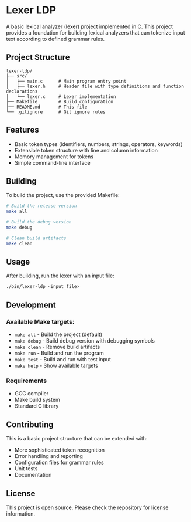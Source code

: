 # Lexer LDP

A basic lexical analyzer (lexer) project implemented in C. This project provides a foundation for building lexical analyzers that can tokenize input text according to defined grammar rules.

## Project Structure

```
lexer-ldp/
├── src/
│   ├── main.c      # Main program entry point
│   ├── lexer.h     # Header file with type definitions and function declarations
│   └── lexer.c     # Lexer implementation
├── Makefile        # Build configuration
├── README.md       # This file
└── .gitignore      # Git ignore rules
```

## Features

- Basic token types (identifiers, numbers, strings, operators, keywords)
- Extensible token structure with line and column information
- Memory management for tokens
- Simple command-line interface

## Building

To build the project, use the provided Makefile:

```bash
# Build the release version
make all

# Build the debug version
make debug

# Clean build artifacts
make clean
```

## Usage

After building, run the lexer with an input file:

```bash
./bin/lexer-ldp <input_file>
```

## Development

### Available Make targets:

- `make all` - Build the project (default)
- `make debug` - Build debug version with debugging symbols
- `make clean` - Remove build artifacts
- `make run` - Build and run the program
- `make test` - Build and run with test input
- `make help` - Show available targets

### Requirements

- GCC compiler
- Make build system
- Standard C library

## Contributing

This is a basic project structure that can be extended with:
- More sophisticated token recognition
- Error handling and reporting
- Configuration files for grammar rules
- Unit tests
- Documentation

## License

This project is open source. Please check the repository for license information.